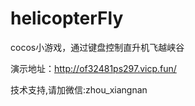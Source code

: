 # helicopterFly
cocos小游戏，通过键盘控制直升机飞越峡谷

演示地址：http://of32481ps297.vicp.fun/

技术支持,请加微信:zhou_xiangnan
